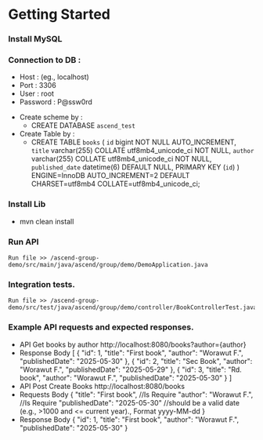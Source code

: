 # Getting Started

### Install MySQL
### Connection to DB : 
* Host : <yourhost> (eg., localhost)
* Port : 3306
* User : root
* Password : P@ssw0rd

- Create scheme by :
  * CREATE DATABASE `ascend_test`
- Create Table by :
  * CREATE TABLE `books` (
	  `id` bigint NOT NULL AUTO_INCREMENT,
	  `title` varchar(255) COLLATE utf8mb4_unicode_ci NOT NULL,
	  `author` varchar(255) COLLATE utf8mb4_unicode_ci NOT NULL,
	  `published_date` datetime(6) DEFAULT NULL,
	  PRIMARY KEY (`id`)
	) ENGINE=InnoDB AUTO_INCREMENT=2 DEFAULT CHARSET=utf8mb4 COLLATE=utf8mb4_unicode_ci;
	
### Install Lib
 * mvn clean install
 
### Run API
	Run file >> /ascend-group-demo/src/main/java/ascend/group/demo/DemoApplication.java

### Integration tests.
	Run file >> /ascend-group-demo/src/test/java/ascend/group/demo/controller/BookControllerTest.java
	
### Example API requests and expected responses.
* API Get books by author http://localhost:8080/books?author={author}
* Response Body 
	[
		{
			"id": 1,
			"title": "First book",
			"author": "Worawut F.",
			"publishedDate": "2025-05-30"
		},
		{
			"id": 2,
			"title": "Sec Book",
			"author": "Worawut F.",
			"publishedDate": "2025-05-29"
		},
		{
			"id": 3,
			"title": "Rd. book",
			"author": "Worawut F.",
			"publishedDate": "2025-05-30"
		}
	]
* API Post Create Books http://localhost:8080/books
* Requests Body
	{
		"title": "First book", //Is Require
		"author": "Worawut F.", //Is Require
		"publishedDate": "2025-05-30" //should be a valid date (e.g., >1000 and <= current year)., Format yyyy-MM-dd
	}
* Response Body
	{
		"id": 1,
		"title": "First book",
		"author": "Worawut F.",
		"publishedDate": "2025-05-30"
	}

